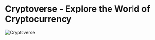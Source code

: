# Cryptoverse - Explore the World of Cryptocurrency

![Cryptoverse](https://i.ibb.co/8gh5Jc8/image.png)






